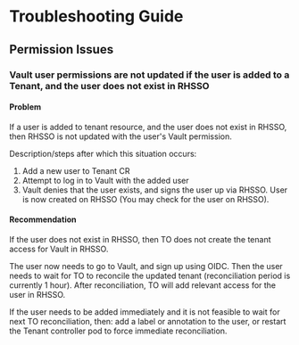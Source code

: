 # Troubleshooting Guide

## Permission Issues

### Vault user permissions are not updated if the user is added to a Tenant, and the user does not exist in RHSSO

#### Problem

If a user is added to tenant resource, and the user does not exist in RHSSO, then RHSSO is not updated with the user's Vault permission.

Description/steps after which this situation occurs:

1. Add a new user to Tenant CR
2. Attempt to log in to Vault with the added user
3. Vault denies that the user exists, and signs the user up via RHSSO. User is now created on RHSSO (You may check for the user on RHSSO).

#### Recommendation

If the user does not exist in RHSSO, then TO does not create the tenant access for Vault in RHSSO.

The user now needs to go to Vault, and sign up using OIDC. Then the user needs to wait for TO to reconcile the updated tenant (reconciliation period is currently 1 hour). After reconciliation, TO will add relevant access for the user in RHSSO.

If the user needs to be added immediately and it is not feasible to wait for next TO reconciliation, then: add a label or annotation to the user, or restart the Tenant controller pod to force immediate reconciliation.